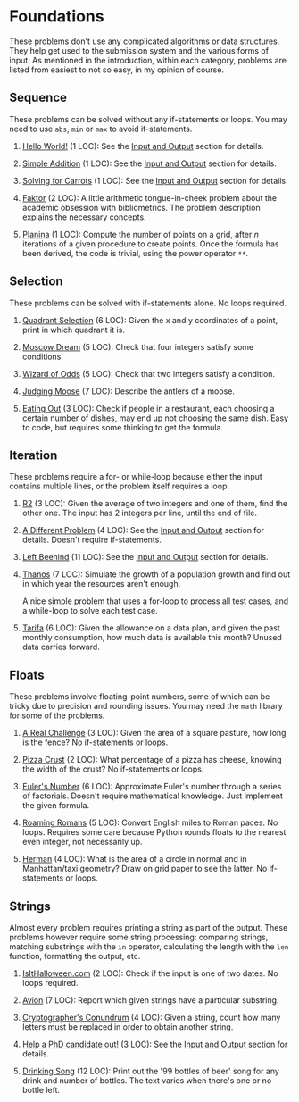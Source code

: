 # Foundations

These problems don't use any complicated algorithms or data structures.
They help get used to the submission system and the various forms of input.
As mentioned in the introduction, within each category,
problems are listed from easiest to not so easy, in my opinion of course.

## Sequence

These problems can be solved without any if-statements or loops.
You may need to use `abs`, `min` or `max` to avoid if-statements.

1. [Hello World!](https://open.kattis.com/problems/hello) (1 LOC):
   See the [Input and Output](input.md) section for details.

1. [Simple Addition](https://open.kattis.com/problems/simpleaddition) (1 LOC):
   See the [Input and Output](input.md) section for details.

1. [Solving for Carrots](https://open.kattis.com/problems/carrots) (1 LOC):
   See the [Input and Output](input.md) section for details.

1. [Faktor](https://open.kattis.com/problems/faktor) (2 LOC):
   A little arithmetic tongue-in-cheek problem about the academic obsession with
   bibliometrics. The problem description explains the necessary concepts.

1. [Planina](https://open.kattis.com/problems/planina) (1 LOC):
   Compute the number of points on a grid, after _n_ iterations of a given
   procedure to create points. Once the formula has been derived,
   the code is trivial, using the power operator `**`.

## Selection

These problems can be solved with if-statements alone. No loops required.

1. [Quadrant Selection](https://open.kattis.com/problems/quadrant) (6 LOC):
   Given the x and y coordinates of a point, print in which quadrant it is.

1. [Moscow Dream](https://open.kattis.com/problems/moscowdream) (5 LOC):
   Check that four integers satisfy some conditions.

1. [Wizard of Odds](https://open.kattis.com/problems/wizardofodds) (5 LOC):
   Check that two integers satisfy a condition.

1. [Judging Moose](https://open.kattis.com/problems/judgingmoose) (7 LOC):
   Describe the antlers of a moose.

1. [Eating Out](https://open.kattis.com/problems/eatingout) (3 LOC):
   Check if people in a restaurant, each choosing a certain number of dishes,
   may end up not choosing the same dish.
   Easy to code, but requires some thinking to get the formula.

## Iteration

These problems require a for- or while-loop because either
the input contains multiple lines, or the problem itself requires a loop.

1. [R2](https://open.kattis.com/problems/r2) (3 LOC):
   Given the average of two integers and one of them, find the other one.
   The input has 2 integers per line, until the end of file.

1. [A Different Problem](https://open.kattis.com/problems/different) (4 LOC):
   See the [Input and Output](input.md) section for details.
   Doesn't require if-statements.

1. [Left Beehind](https://open.kattis.com/problems/leftbeehind) (11 LOC):
   See the [Input and Output](input.md) section for details.

1. [Thanos](https://open.kattis.com/problems/thanos) (7 LOC):
   Simulate the growth of a population growth and find out in which year
   the resources aren't enough.
   <!-- The first line is the number of test cases, one per line. -->
   A nice simple problem that uses a for-loop to process all test cases,
   and a while-loop to solve each test case.

1. [Tarifa](https://open.kattis.com/problems/tarifa) (6 LOC):
   Given the allowance on a data plan, and given the past monthly consumption,
   how much data is available this month? Unused data carries forward.
   <!-- The input is a single test case.
   The second line is the number of past months,
   followed by the consumption in each month, one per line. -->

## Floats

These problems involve floating-point numbers, some of
which can be tricky due to precision and rounding issues.
You may need the `math` library for some of the problems.
<!--
Function `float` converts a string to a floating-point number.
Function [`round`](https://docs.python.org/3/library/functions.html#round)
changes the precision of a floating-point number or converts it to an integer.
-->

1. [A Real Challenge](https://open.kattis.com/problems/areal) (3 LOC):
   Given the area of a square pasture, how long is the fence?
   No if-statements or loops.

1. [Pizza Crust](https://open.kattis.com/problems/pizza2) (2 LOC):
   What percentage of a pizza has cheese, knowing the width of the crust?
   No if-statements or loops.

1. [Euler's Number](https://open.kattis.com/problems/eulersnumber) (6 LOC):
   Approximate Euler's number through a series of factorials.
   Doesn't require mathematical knowledge. Just implement the given formula.

1. [Roaming Romans](https://open.kattis.com/problems/romans) (5 LOC):
   Convert English miles to Roman paces. No loops. Requires some care
   because Python rounds floats to the nearest even integer, not necessarily up.

1. [Herman](https://open.kattis.com/problems/herman) (4 LOC):
   What is the area of a circle in normal and in Manhattan/taxi geometry?
   Draw on grid paper to see the latter. No if-statements or loops.

## Strings

Almost every problem requires printing a string as part of the output.
These problems however require some string processing: comparing strings,
matching substrings with the `in` operator,
calculating the length with the `len` function, formatting the output, etc.

1. [IsItHalloween.com](https://open.kattis.com/problems/isithalloween) (2 LOC):
   Check if the input is one of two dates. No loops required.

1. [Avion](https://open.kattis.com/problems/avion) (7 LOC):
   Report which given strings have a particular substring.

1. [Cryptographer's Conundrum](https://open.kattis.com/problems/conundrum)
   (4 LOC): Given a string, count how many letters must be replaced
   in order to obtain another string.

1. [Help a PhD candidate out!](https://open.kattis.com/problems/helpaphd)
   (3 LOC): See the [Input and Output](input.md) section for details.

1. [Drinking Song](https://open.kattis.com/problems/drinkingsong) (12 LOC):
   Print out the '99 bottles of beer' song for any drink and number of bottles.
   The text varies when there's one or no bottle left.
